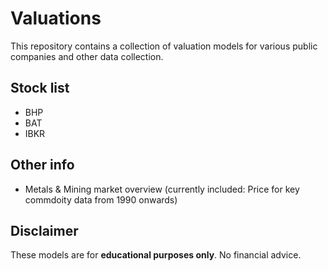 # Valuations
This repository contains a collection of valuation models for various public companies and other data collection.

## Stock list
- BHP
- BAT
- IBKR

## Other info
- Metals & Mining market overview (currently included: Price for key commdoity data from 1990 onwards)

## Disclaimer
These models are for **educational purposes only**. No financial advice.